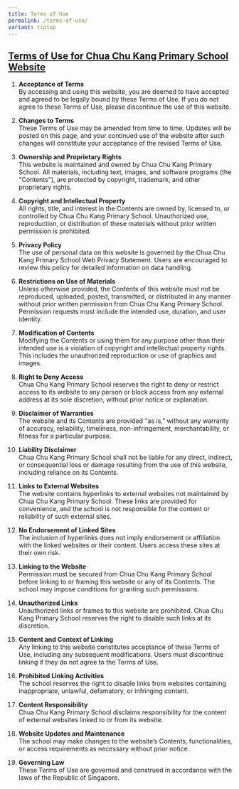 ```yaml
---
title: Terms of Use
permalink: /terms-of-use/
variant: tiptap
---
```

<h2><u>Terms of Use for Chua Chu Kang Primary School Website</u></h2>
<p></p>
<ol>
<li>
<p><strong>Acceptance of Terms</strong>
<br>By accessing and using this website, you are deemed to have accepted and
agreed to be legally bound by these Terms of Use. If you do not agree to
these Terms of Use, please discontinue the use of this website.
<br>
</p>
</li>
<li>
<p><strong>Changes to Terms</strong>
<br>These Terms of Use may be amended from time to time. Updates will be posted
on this page, and your continued use of the website after such changes
will constitute your acceptance of the revised Terms of Use.
<br>
</p>
</li>
<li>
<p><strong>Ownership and Proprietary Rights</strong>
<br>This website is maintained and owned by Chua Chu Kang Primary School.
All materials, including text, images, and software programs (the "Contents"),
are protected by copyright, trademark, and other proprietary rights.
<br>
</p>
</li>
<li>
<p><strong>Copyright and Intellectual Property</strong>
<br>All rights, title, and interest in the Contents are owned by, licensed
to, or controlled by Chua Chu Kang Primary School. Unauthorized use, reproduction,
or distribution of these materials without prior written permission is
prohibited.
<br>
</p>
</li>
<li>
<p><strong>Privacy Policy</strong>
<br>The use of personal data on this website is governed by the Chua Chu Kang
Primary School Web Privacy Statement. Users are encouraged to review this
policy for detailed information on data handling.
<br>
</p>
</li>
<li>
<p><strong>Restrictions on Use of Materials</strong>
<br>Unless otherwise provided, the Contents of this website must not be reproduced,
uploaded, posted, transmitted, or distributed in any manner without prior
written permission from Chua Chu Kang Primary School. Permission requests
must include the intended use, duration, and user identity.
<br>
</p>
</li>
<li>
<p><strong>Modification of Contents</strong>
<br>Modifying the Contents or using them for any purpose other than their
intended use is a violation of copyright and intellectual property rights.
This includes the unauthorized reproduction or use of graphics and images.
<br>
</p>
</li>
<li>
<p><strong>Right to Deny Access</strong>
<br>Chua Chu Kang Primary School reserves the right to deny or restrict access
to its website to any person or block access from any external address
at its sole discretion, without prior notice or explanation.
<br>
</p>
</li>
<li>
<p><strong>Disclaimer of Warranties</strong>
<br>The website and its Contents are provided "as is," without any warranty
of accuracy, reliability, timeliness, non-infringement, merchantability,
or fitness for a particular purpose.
<br>
</p>
</li>
<li>
<p><strong>Liability Disclaimer</strong>
<br>Chua Chu Kang Primary School shall not be liable for any direct, indirect,
or consequential loss or damage resulting from the use of this website,
including reliance on its Contents.
<br>
</p>
</li>
<li>
<p><strong>Links to External Websites</strong>
<br>The website contains hyperlinks to external websites not maintained by
Chua Chu Kang Primary School. These links are provided for convenience,
and the school is not responsible for the content or reliability of such
external sites.
<br>
</p>
</li>
<li>
<p><strong>No Endorsement of Linked Sites</strong>
<br>The inclusion of hyperlinks does not imply endorsement or affiliation
with the linked websites or their content. Users access these sites at
their own risk.
<br>
</p>
</li>
<li>
<p><strong>Linking to the Website</strong>
<br>Permission must be secured from Chua Chu Kang Primary School before linking
to or framing this website or any of its Contents. The school may impose
conditions for granting such permissions.
<br>
</p>
</li>
<li>
<p><strong>Unauthorized Links</strong>
<br>Unauthorized links or frames to this website are prohibited. Chua Chu
Kang Primary School reserves the right to disable such links at its discretion.
<br>
</p>
</li>
<li>
<p><strong>Content and Context of Linking</strong>
<br>Any linking to this website constitutes acceptance of these Terms of Use,
including any subsequent modifications. Users must discontinue linking
if they do not agree to the Terms of Use.
<br>
</p>
</li>
<li>
<p><strong>Prohibited Linking Activities</strong>
<br>The school reserves the right to disable links from websites containing
inappropriate, unlawful, defamatory, or infringing content.
<br>
</p>
</li>
<li>
<p><strong>Content Responsibility</strong>
<br>Chua Chu Kang Primary School disclaims responsibility for the content
of external websites linked to or from its website.
<br>
</p>
</li>
<li>
<p><strong>Website Updates and Maintenance</strong>
<br>The school may make changes to the website’s Contents, functionalities,
or access requirements as necessary without prior notice.
<br>
</p>
</li>
<li>
<p><strong>Governing Law</strong>
<br>These Terms of Use are governed and construed in accordance with the laws
of the Republic of Singapore.</p>
</li>
</ol>
<p></p>